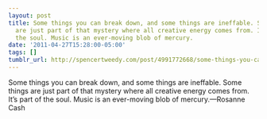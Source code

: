 ```yaml
---
layout: post
title: Some things you can break down, and some things are ineffable. Some things
  are just part of that mystery where all creative energy comes from. It’s part of
  the soul. Music is an ever-moving blob of mercury.
date: '2011-04-27T15:28:00-05:00'
tags: []
tumblr_url: http://spencertweedy.com/post/4991772668/some-things-you-can-break-down-and-some-things
---
```

Some things you can break down, and some things are ineffable. Some things are just part of that mystery where all creative energy comes from. It’s part of the soul. Music is an ever-moving blob of mercury.—Rosanne Cash
